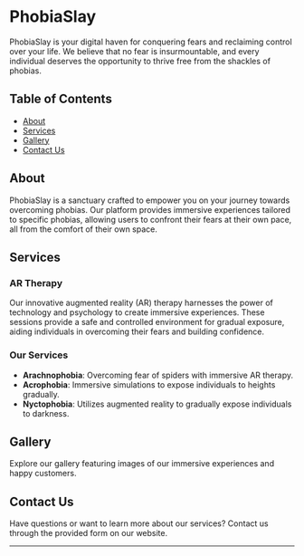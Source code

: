 # PhobiaSlay

PhobiaSlay is your digital haven for conquering fears and reclaiming control over your life. We believe that no fear is insurmountable, and every individual deserves the opportunity to thrive free from the shackles of phobias.

## Table of Contents
- [About](#about)
- [Services](#services)
- [Gallery](#gallery)
- [Contact Us](#contact-us)

## About
PhobiaSlay is a sanctuary crafted to empower you on your journey towards overcoming phobias. Our platform provides immersive experiences tailored to specific phobias, allowing users to confront their fears at their own pace, all from the comfort of their own space.

## Services
### AR Therapy
Our innovative augmented reality (AR) therapy harnesses the power of technology and psychology to create immersive experiences. These sessions provide a safe and controlled environment for gradual exposure, aiding individuals in overcoming their fears and building confidence.

### Our Services
- **Arachnophobia**: Overcoming fear of spiders with immersive AR therapy.
- **Acrophobia**: Immersive simulations to expose individuals to heights gradually.
- **Nyctophobia**: Utilizes augmented reality to gradually expose individuals to darkness.

## Gallery
Explore our gallery featuring images of our immersive experiences and happy customers.

## Contact Us
Have questions or want to learn more about our services? Contact us through the provided form on our website.

---


